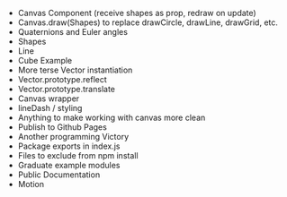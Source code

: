 + Canvas Component (receive shapes as prop, redraw on update)
+ Canvas.draw(Shapes) to replace drawCircle, drawLine, drawGrid, etc.
+ Quaternions and Euler angles
+ Shapes
+ Line
+ Cube Example
+ More terse Vector instantiation
+ Vector.prototype.reflect
+ Vector.prototype.translate
+ Canvas wrapper
+ lineDash / styling
+ Anything to make working with canvas more clean
+ Publish to Github Pages
+ Another programming Victory
+ Package exports in index.js
+ Files to exclude from npm install
+ Graduate example modules
+ Public Documentation
+ Motion
